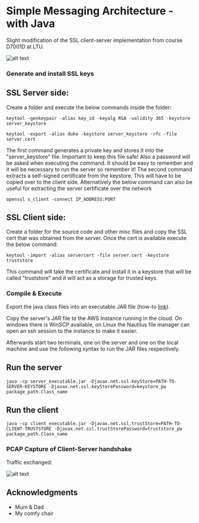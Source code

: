 # Simple Messaging Architecture - with Java

Slight modification of the SSL client-server implementation from course D7001D at LTU. 

![alt text](/custom-ssl-clientserver-lab2part5/success.png  "Success")

### Generate and install SSL keys

## SSL Server side: 

Create a folder and execute the below commands inside the folder:

```
keytool -genkeypair -alias key_id -keyalg RSA -validity 365 -keystore server_keystore

keytool -export -alias duke -keystore server_keystore -rfc -file server.cert

```

The first command generates a private key and stores it into the "server_keystore" file. Important to keep this file safe! Also a password will be asked when executing the command. It should be easy to remember and it will be necessary to run the server so remember it!
The second command extracts a self-signed certificate from the keystore. This will have to be copied over to the client side.
Alternatively the below command can also be useful for extracting the server certificate over the network

```
openssl s_client -connect IP_ADDRESS:PORT

```

## SSL Client side:

Create a folder for the source code and other misc files and copy the SSL cert that was obtained from the server. Once the cert is available execute the below command:

```
keytool -import -alias servercert -file server.cert -keystore truststore
```

This command will take the certificate and install it in a keystore that will be called "truststore" and it will act as a storage for trusted keys.

### Compile & Execute

Export the java class files into an executable JAR file (how-to [link](https://www.pegaxchange.com/2018/01/11/export-a-java-project-in-eclipse-neon/)).

Copy the server's JAR file to the AWS Instance running in the cloud. On windows there is WinSCP available, on Linux the Nautilus file manager can open an ssh session to the instance to make it easier.


Afterwards start two terminals, one on the server and one on the local machine and use the following syntax to run the JAR files respectively.

## Run the server

```
java -cp server_executable.jar -Djavax.net.ssl.keyStore=PATH-TO-SERVER-KEYSTORE -Djavax.net.ssl.keyStorePassword=keystore_pw package_path.Class_name
```

## Run the client

```
java -cp client_executable.jar -Djavax.net.ssl.trustStore=PATH-TO-CLIENT-TRUSTSTORE -Djavax.net.ssl.trustStorePassword=truststore_pw  package_path.Class_name
```


### PCAP Capture of Client-Server handshake

Traffic exchanged:

![alt text]("Capture")


## Acknowledgments

* Mum & Dad
* My comfy chair